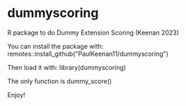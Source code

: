 # dummyscoring
R package to do Dummy Extension Scoring (Keenan 2023)

You can install the package with: 
remotes::install_github("PaulKeenan11/dummyscoring")

Then load it with:
library(dummyscoring)

The only function is dummy_score()

Enjoy!
